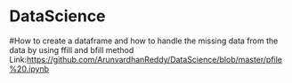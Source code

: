 # DataScience






#How to create a dataframe and how to handle the missing data from the data by using ffill and bfill method
Link:https://github.com/ArunvardhanReddy/DataScience/blob/master/pfile%20.ipynb
